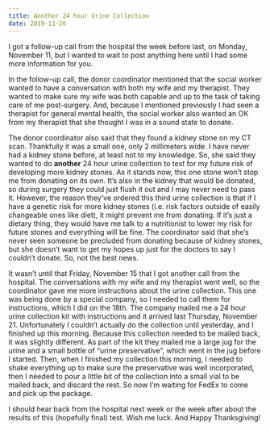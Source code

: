 ```yaml
---
title: Another 24 hour Urine Collection
date: 2019-11-26
---
```


I got a follow-up call from the hospital the week before last, on Monday, November 11, but I wanted to wait to post anything here until I had some more information for you.

In the follow-up call, the donor coordinator mentioned that the social worker wanted to have a conversation with both my wife and my therapist. They wanted to make sure my wife was both capable and up to the task of taking care of me post-surgery. And, because I mentioned previously I had seen a therapist for general mental health, the social worker also wanted an OK from my therapist that she thought I was in a sound state to donate.

The donor coordinator also said that they found a kidney stone on my CT scan. Thankfully it was a small one, only 2 millimeters wide. I have never had a kidney stone before, at least not to my knowledge. So, she said they wanted to do **another** 24 hour urine collection to test for my future risk of developing more kidney stones. As it stands now, this one stone won’t stop me from donating on its own. It’s also in the kidney that would be donated, so during surgery they could just flush it out and I may never need to pass it. However, the reason they’ve ordered this third urine collection is that if I have a genetic risk for more kidney stones (i.e. risk factors outside of easily changeable ones like diet), it might prevent me from donating. If it’s just a dietary thing, they would have me talk to a nutritionist to lower my risk for future stones and everything will be fine. The coordinator said that she’s never seen someone be precluded from donating because of kidney stones, but she doesn’t want to get my hopes up just for the doctors to say I couldn’t donate. So, not the best news.

It wasn’t until that Friday, November 15 that I got another call from the hospital. The conversations with my wife and my therapist went well, so the coordinator gave me more instructions about the urine collection. This one was being done by a special company, so I needed to call them for instructions, which I did on the 18th. The company mailed me a 24 hour urine collection kit with instructions and it arrived last Thursday, November 21. Unfortunately I couldn’t actually do the collection until yesterday, and I finished up this morning. Because this collection needed to be mailed back, it was slightly different. As part of the kit they mailed me a large jug for the urine and a small bottle of “urine preservative”, which went in the jug before I started. Then, when I finished my collection this morning, I needed to shake everything up to make sure the preservative was well incorporated, then I needed to pour a little bit of the collection into a small vial to be mailed back, and discard the rest. So now I’m waiting for FedEx to come and pick up the package.

I should hear back from the hospital next week or the week after about the results of this (hopefully final) test. Wish me luck. And Happy Thanksgiving!
